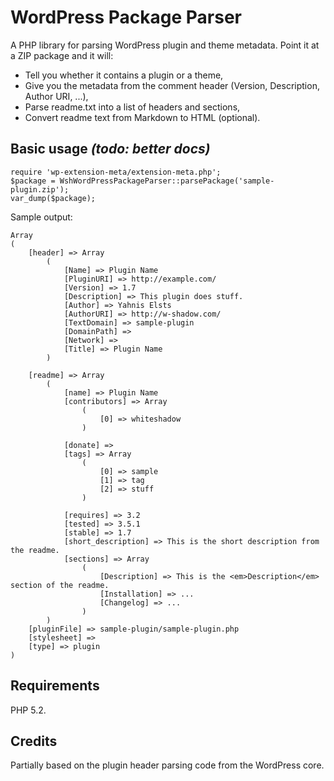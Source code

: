 WordPress Package Parser
========================

A PHP library for parsing WordPress plugin and theme metadata. Point it at a ZIP package and it will:

- Tell you whether it contains a plugin or a theme,
- Give you the metadata from the comment header (Version, Description, Author URI, ...),
- Parse readme.txt into a list of headers and sections,
- Convert readme text from Markdown to HTML (optional).

Basic usage *(todo: better docs)*
---------------------------------

```
require 'wp-extension-meta/extension-meta.php';
$package = WshWordPressPackageParser::parsePackage('sample-plugin.zip');
var_dump($package);
```

Sample output:

```
Array
(
    [header] => Array
        (
            [Name] => Plugin Name
            [PluginURI] => http://example.com/
            [Version] => 1.7
            [Description] => This plugin does stuff.
            [Author] => Yahnis Elsts
            [AuthorURI] => http://w-shadow.com/
            [TextDomain] => sample-plugin
            [DomainPath] => 
            [Network] => 
            [Title] => Plugin Name
        )

    [readme] => Array
        (
            [name] => Plugin Name
            [contributors] => Array
                (
                    [0] => whiteshadow
                )

            [donate] => 
            [tags] => Array
                (
                    [0] => sample
                    [1] => tag
                    [2] => stuff
                )

            [requires] => 3.2
            [tested] => 3.5.1
            [stable] => 1.7
            [short_description] => This is the short description from the readme. 
            [sections] => Array
                (
                    [Description] => This is the <em>Description</em> section of the readme.
                    [Installation] => ...
                    [Changelog] => ...
                )
        )
    [pluginFile] => sample-plugin/sample-plugin.php
    [stylesheet] => 
    [type] => plugin
)
```

Requirements
------------
PHP 5.2.

Credits
-------
Partially based on the plugin header parsing code from the WordPress core.
